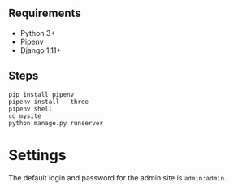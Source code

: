 ## Requirements

- Python 3+
- Pipenv
- Django 1.11+

## Steps

```
pip install pipenv
pipenv install --three
pipenv shell
cd mysite
python manage.py runserver
```

# Settings

The default login and password for the admin site is `admin:admin`.
